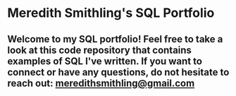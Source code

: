 # Meredith Smithling's SQL Portfolio 

## Welcome to my SQL portfolio! Feel free to take a look at this code repository that contains examples of SQL I've written. If you want to connect or have any questions, do not hesitate to reach out: meredithsmithling@gmail.com 
